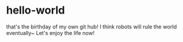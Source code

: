 # hello-world
that's the birthday of my own git hub!
I think robots will rule the world eventually~
Let's enjoy the life now!
